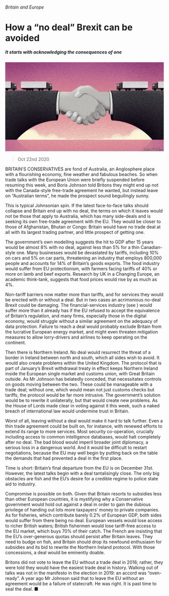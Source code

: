 ###### Britain and Europe

# How a “no deal” Brexit can be avoided 

##### It starts with acknowledging the consequences of one 

![image](images/20201024_LDD002_0.jpg) 

> Oct 22nd 2020 

BRITAIN’S CONSERVATIVES are fond of Australia, an Anglosphere place with a flourishing economy, fine weather and fabulous beaches. So when trade talks with the European Union were briefly suspended before resuming this week, and Boris Johnson told Britons they might end up not with the Canada-style free-trade agreement he wanted, but instead leave on “Australian terms”, he made the prospect sound beguilingly sunny.

This is typical Johnsonian spin. If the latest face-to-face talks should collapse and Britain end up with no deal, the terms on which it leaves would not be those that apply to Australia, which has many side-deals and is seeking its own free-trade agreement with the EU. They would be closer to those of Afghanistan, Bhutan or Congo: Britain would have no trade deal at all with its largest trading partner, and little prospect of getting one.


The government’s own modelling suggests the hit to GDP after 15 years would be almost 8% with no deal, against less than 5% for a thin Canadian-style one. Many businesses would be devastated by tariffs, including 10% on cars and 5% on car parts, threatening an industry that employs 800,000 people and accounts for 14% of Britain’s goods exports. The food industry would suffer from EU protectionism, with farmers facing tariffs of 40% or more on lamb and beef exports. Research by UK in a Changing Europe, an academic think-tank, suggests that food prices would rise by as much as 4%.

Non-tariff barriers now matter more than tariffs, and for services they would be erected with or without a deal. But in two cases an acrimonious no-deal Brexit could be damaging. The financial-services industry (see ) would suffer more than it already has if the EU refused to accept the equivalence of Britain’s regulation, and many firms, especially those in the digital economy, would struggle without a similar agreement on the adequacy of data protection. Failure to reach a deal would probably exclude Britain from the lucrative European energy market, and might even threaten mitigation measures to allow lorry-drivers and airlines to keep operating on the continent.

Then there is Northern Ireland. No deal would resurrect the threat of a border in Ireland between north and south, which all sides wish to avoid. It would also create problems within the United Kingdom. The protocol that is part of January’s Brexit withdrawal treaty in effect keeps Northern Ireland inside the European single market and customs union, with Great Britain outside. As Mr Johnson has belatedly conceded, that necessitates controls on goods moving between the two. These could be manageable with a trade deal; without one, which would mean not just customs checks but tariffs, the protocol would be far more intrusive. The government’s solution would be to rewrite it unilaterally, but that would create new problems. As the House of Lords made clear in voting against it this week, such a naked breach of international law would undermine trust in Britain.

Worst of all, leaving without a deal would make it hard to talk further. Even a thin trade agreement could be built on, for instance, with renewed efforts to extend its range to more services. Most security co-operation, crucially including access to common intelligence databases, would halt completely after no deal. The bad blood would imperil broader joint diplomacy, a serious loss in a dangerous world. And it would be difficult to restart negotiations, because the EU may well begin by putting back on the table the demands that had prevented a deal in the first place.

Time is short: Britain’s final departure from the EU is on December 31st. However, the latest talks begin with a deal tantalisingly close. The only big obstacles are fish and the EU’s desire for a credible regime to police state aid to industry.

Compromise is possible on both. Given that Britain resorts to subsidies less than other European countries, it is mystifying why a Conservative government would hold out against a deal in order to gain the dubious privilege of handing out lots more taxpayers’ money to private companies. As for fisheries, which contribute barely 0.2% of European GDP, both sides would suffer from there being no deal. European vessels would lose access to richer British waters; British fishermen would lose tariff-free access to the EU market, which buys 70% of their catch. The French are insisting that the EU’s over-generous quotas should persist after Britain leaves. They need to budge on fish, and Britain should drop its newfound enthusiasm for subsidies and its bid to rewrite the Northern Ireland protocol. With those concessions, a deal would be eminently doable.

Britons did not vote to leave the EU without a trade deal in 2016; rather, they were told they would have the easiest trade deal in history. Walking out of talks was not in the manifesto in the election in 2019: an accord was “oven-ready”. A year ago Mr Johnson said that to leave the EU without an agreement would be a failure of statecraft. He was right. It is past time to seal the deal. ■

